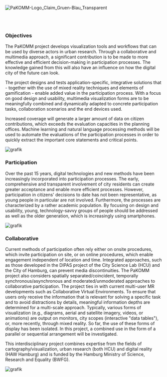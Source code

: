 ![PaKOMM-Logo_Claim_Gruen-Blau_Transparent](https://github.com/citysciencelab/pakomm/assets/36763878/2a348768-d457-426a-b16d-e1e86215af36)

<br><br>

### Objectives
The PaKOMM project develops visualization tools and workflows that can be used by diverse actors in urban research. Through a collaborative and multimedia approach, a significant contribution is to be made to more effective and efficient decision-making in participation processes. The knowledge gained from this will also
have an influence on how the digital city of the future can look.

The project designs and tests application-specific, integrative solutions that - together with the use of mixed reality techniques and elements of gamification - enable added value in the participation process. With a focus on good design and usability, multimedia visualization forms are to be meaningfully combined and dynamically adapted to concrete participation tasks, collaboration scenarios and the end devices used.

Increased coverage will generate a larger amount of data on citizen contributions, which exceeds the evaluation capacities in the planning offices. Machine learning and natural language processing methods will be used to automate the evaluations of the participation processes in order to quickly extract the important core statements and critical points.

![grafik](https://github.com/citysciencelab/pakomm/assets/36763878/1a7a62d7-966e-41cd-b030-3493fc9c4ad5)

### Participation

Over the past 15 years, digital technologies and new methods have been increasingly incorporated into participation processes. The early, comprehensive and transparent involvement of city residents can create greater acceptance and enable more efficient processes. However, participation in citizens' decisions to date has not been representative, as young people in particular are not involved. Furthermore, the processes are characterized by a rather academic population. By focusing on design and usability, young, technology-savvy groups of people should be addressed as well as the older generation, which is increasingly using smartphones.

![grafik](https://github.com/citysciencelab/pakomm/assets/36763878/c2dfe8a7-07d0-4509-b2ce-e3f1e80a72d7)

### Collaborative

Current methods of participation often rely either on onsite procedures, which invite participation on site, or on online procedures, which enable engagement independent of location and time. Integrated approaches, such as those developed in the DIPAS project of the City Science Lab (HCU) and the City of Hamburg, can prevent media discontinuities. The PaKOMM project also considers spatially separated/coincident, temporally synchronous/asynchronous
and moderated/unmoderated approaches to collaborative participation. The project ties in with current multi-user MR developments such as Collaborative Virtual Environments. To ensure that users only receive the information that is relevant for solving a specific task and to avoid distractions by details, meaningful
information depths are determined for a multi-scale approach. Typically, various forms of visualization (e.g., diagrams, aerial and satellite imagery, videos, or animations) are output on monitors, city scopes (interactive "data tables"), or, more recently, through mixed reality. So far, the use of these forms of display has been isolated. In this project, a combined use in the form of a parallel or sequential arrangement will be investigated.

This interdisciplinary project combines expertise from the fields of cartography/visualization, urban research (both HCU) and digital reality (HAW Hamburg) and is funded by the Hamburg Ministry of Science, Research and Equality (BWFG).

![grafik](https://github.com/citysciencelab/pakomm/assets/36763878/71db7f28-22d6-4555-9b8f-a14842805d52)
